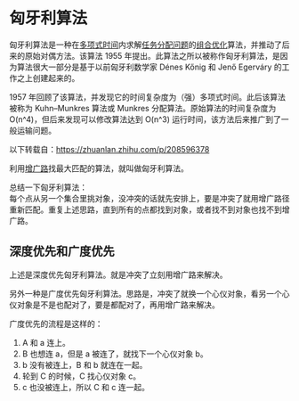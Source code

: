 # 匈牙利算法
匈牙利算法是一种在[多项式时间](https://zh.wikipedia.org/zh-hans/%E5%A4%9A%E9%A0%85%E5%BC%8F%E6%99%82%E9%96%93)内求解[任务分配问题](https://zh.wikipedia.org/zh-hans/%E4%BB%BB%E5%8A%A1%E5%88%86%E9%85%8D%E9%97%AE%E9%A2%98)的[组合优化](https://zh.wikipedia.org/zh-hans/%E7%BB%84%E5%90%88%E4%BC%98%E5%8C%96)算法，并推动了后来的原始对偶方法。该算法 1955 年提出。此算法之所以被称作匈牙利算法，是因为算法很大一部分是基于以前匈牙利数学家 Dénes Kőnig 和 Jenő Egerváry 的工作之上创建起来的。  

1957 年回顾了该算法，并发现它的时间复杂度为（强）多项式时间。此后该算法被称为 Kuhn–Munkres 算法或 Munkres 分配算法。原始算法的时间复杂度为 O(n^4)，但后来发现可以修改算法达到 O(n^3) 运行时间，该方法后来推广到了一般运输问题。  

以下转载自：https://zhuanlan.zhihu.com/p/208596378  

利用[增广路](./图匹配.md#增广路定理-berges-lemma)找最大匹配的算法，就叫做匈牙利算法。

总结一下匈牙利算法：  
每个点从另一个集合里挑对象，没冲突的话就先安排上，要是冲突了就用增广路径重新匹配。重复上述思路，直到所有的点都找到对象，或者找不到对象也找不到增广路。  

## 深度优先和广度优先
上述是深度优先匈牙利算法。就是冲突了立刻用增广路来解决。  

另外一种是广度优先匈牙利算法。思路是，冲突了就换一个心仪对象，看另一个心仪对象是不是也配对了，要是都配对了，再用增广路来解决。  

广度优先的流程是这样的：  
1. A 和 a 连上。
2. B 也想连 a，但是 a 被连了，就找下一个心仪对象 b。
3. b 没有被连上，B 和 b 就连在一起。
4. 轮到 C 的时候，C 找心仪对象 c。
5. c 也没被连上，所以 C 和 c 连一起。
